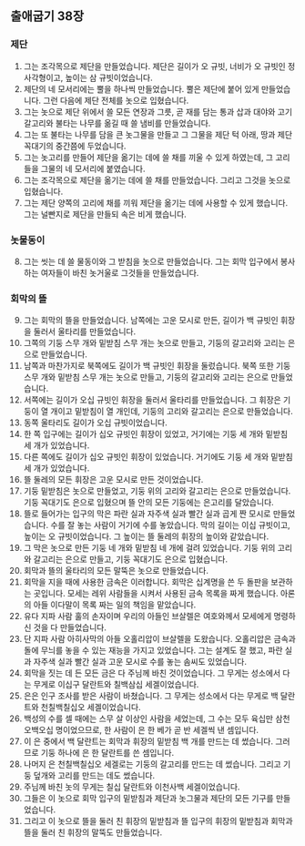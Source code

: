   ## 출애굽기 38장

### 제단
1. 그는 조각목으로 제단을 만들었습니다. 제단은 길이가 오 규빗, 너비가 오 규빗인 정사각형이고, 높이는 삼 규빗이었습니다.
2. 제단의 네 모서리에는 뿔을 하나씩 만들었습니다. 뿔은 제단에 붙어 있게 만들었습니다. 그런 다음에 제단 전체를 놋으로 입혔습니다.
3. 그는 놋으로 제단 위에서 쓸 모든 연장과 그릇, 곧 재를 담는 통과 삽과 대야와 고기 갈고리와 불타는 나무를 옮길 때 쓸 냄비를 만들었습니다.
4. 그는 또 불타는 나무를 담을 큰 놋그물을 만들고 그 그물을 제단 턱 아래, 땅과 제단 꼭대기의 중간쯤에 두었습니다.
5. 그는 놋고리를 만들어 제단을 옮기는 데에 쓸 채를 끼울 수 있게 하였는데, 그 고리들을 그물의 네 모서리에 붙였습니다.
6. 그는 조각목으로 제단을 옮기는 데에 쓸 채를 만들었습니다. 그리고 그것을 놋으로 입혔습니다.
7. 그는 제단 양쪽의 고리에 채를 끼워 제단을 옮기는 데에 사용할 수 있게 했습니다. 그는 널빤지로 제단을 만들되 속은 비게 했습니다.
### 놋물동이
8. 그는 씻는 데 쓸 물동이와 그 받침을 놋으로 만들었습니다. 그는 회막 입구에서 봉사하는 여자들이 바친 놋거울로 그것들을 만들었습니다.
### 회막의 뜰
9. 그는 회막의 뜰을 만들었습니다. 남쪽에는 고운 모시로 만든, 길이가 백 규빗인 휘장을 둘러서 울타리를 만들었습니다.
10. 그쪽의 기둥 스무 개와 밑받침 스무 개는 놋으로 만들고, 기둥의 갈고리와 고리는 은으로 만들었습니다.
11. 남쪽과 마찬가지로 북쪽에도 길이가 백 규빗인 휘장을 둘렀습니다. 북쪽 또한 기둥 스무 개와 밑받침 스무 개는 놋으로 만들고, 기둥의 갈고리와 고리는 은으로 만들었습니다.
12. 서쪽에는 길이가 오십 규빗인 휘장을 둘러서 울타리를 만들었습니다. 그 휘장은 기둥이 열 개이고 밑받침이 열 개인데, 기둥의 고리와 갈고리는 은으로 만들었습니다.
13. 동쪽 울타리도 길이가 오십 규빗이었습니다.
14. 한 쪽 입구에는 길이가 십오 규빗인 휘장이 있었고, 거기에는 기둥 세 개와 밑받침 세 개가 있었습니다.
15. 다른 쪽에도 길이가 십오 규빗인 휘장이 있었습니다. 거기에도 기둥 세 개와 밑받침 세 개가 있었습니다.
16. 뜰 둘레의 모든 휘장은 고운 모시로 만든 것이었습니다.
17. 기둥 밑받침은 놋으로 만들었고, 기둥 위의 고리와 갈고리는 은으로 만들었습니다. 기둥 꼭대기도 은으로 입혔으며 뜰 안의 모든 기둥에는 은고리를 달았습니다.
18. 뜰로 들어가는 입구의 막은 파란 실과 자주색 실과 빨간 실과 곱게 짠 모시로 만들었습니다. 수를 잘 놓는 사람이 거기에 수를 놓았습니다. 막의 길이는 이십 규빗이고, 높이는 오 규빗이었습니다. 그 높이는 뜰 둘레의 휘장의 높이와 같았습니다.
19. 그 막은 놋으로 만든 기둥 네 개와 밑받침 네 개에 걸려 있었습니다. 기둥 위의 고리와 갈고리는 은으로 만들고, 기둥 꼭대기도 은으로 입혔습니다.
20. 회막과 뜰의 울타리의 모든 말뚝은 놋으로 만들었습니다.
21. 회막을 지을 때에 사용한 금속은 이러합니다. 회막은 십계명을 쓴 두 돌판을 보관하는 곳입니다. 모세는 레위 사람들을 시켜서 사용된 금속 목록을 짜게 했습니다. 아론의 아들 이다말이 목록 짜는 일의 책임을 맡았습니다.
22. 유다 지파 사람 훌의 손자이며 우리의 아들인 브살렐은 여호와께서 모세에게 명령하신 것을 다 만들었습니다.
23. 단 지파 사람 아히사막의 아들 오홀리압이 브살렐을 도왔습니다. 오홀리압은 금속과 돌에 무늬를 놓을 수 있는 재능을 가지고 있었습니다. 그는 설계도 잘 했고, 파란 실과 자주색 실과 빨간 실과 고운 모시로 수를 놓는 솜씨도 있었습니다.
24. 회막을 짓는 데 든 모든 금은 다 주님께 바친 것이었습니다. 그 무게는 성소에서 다는 무게로 이십구 달란트와 칠백삼십 세겔이었습니다.
25. 은은 인구 조사를 받은 사람이 바쳤습니다. 그 무게는 성소에서 다는 무게로 백 달란트와 천칠백칠십오 세겔이었습니다.
26. 백성의 수를 셀 때에는 스무 살 이상인 사람을 세었는데, 그 수는 모두 육십만 삼천오백오십 명이었으므로, 한 사람이 은 한 베가 곧 반 세겔씩 낸 셈입니다.
27. 이 은 중에서 백 달란트는 회막과 휘장의 밑받침 백 개를 만드는 데 썼습니다. 그러므로 기둥 하나에 은 한 달란트를 쓴 셈입니다.
28. 나머지 은 천칠백칠십오 세겔로는 기둥의 갈고리를 만드는 데 썼습니다. 그리고 기둥 덮개와 고리를 만드는 데도 썼습니다.
29. 주님께 바친 놋의 무게는 칠십 달란트와 이천사백 세겔이었습니다.
30. 그들은 이 놋으로 회막 입구의 밑받침과 제단과 놋그물과 제단의 모든 기구를 만들었습니다.
31. 그리고 이 놋으로 뜰을 둘러 친 휘장의 밑받침과 뜰 입구의 휘장의 밑받침과 회막과 뜰을 둘러 친 휘장의 말뚝도 만들었습니다.